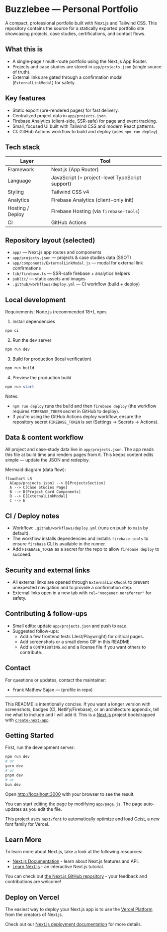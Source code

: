 # Buzzlebee — Personal Portfolio

A compact, professional portfolio built with Next.js and Tailwind CSS. This repository contains the source for a statically exported portfolio site showcasing projects, case studies, certifications, and contact flows.

## What this is
- A single-page / multi-route portfolio using the Next.js App Router.
- Projects and case studies are stored in `app/projects.json` (single source of truth).
- External links are gated through a confirmation modal (`ExternalLinkModal`) for safety.

## Key features
- Static export (pre-rendered pages) for fast delivery.
- Centralized project data in `app/projects.json`.
- Firebase Analytics (client-side, SSR-safe) for page and event tracking.
- Small, focused UI built with Tailwind CSS and modern React patterns.
- CI: GitHub Actions workflow to build and deploy (uses `npm run deploy`).

## Tech stack
| Layer | Tool |
|---|---|
| Framework | Next.js (App Router) |
| Language | JavaScript (+ project-level TypeScript support) |
| Styling | Tailwind CSS v4 |
| Analytics | Firebase Analytics (client-only init) |
| Hosting / Deploy | Firebase Hosting (via `firebase-tools`) |
| CI | GitHub Actions |

## Repository layout (selected)
- `app/` — Next.js app routes and components
- `app/projects.json` — projects & case studies data (SSOT)
- `app/components/ExternalLinkModal.js` — modal for external link confirmations
- `lib/firebase.ts` — SSR-safe firebase + analytics helpers
- `public/` — static assets and images
- `.github/workflows/deploy.yml` — CI workflow (build + deploy)

## Local development
Requirements: Node.js (recommended 18+), npm.

1. Install dependencies

```powershell
npm ci
```

2. Run the dev server

```powershell
npm run dev
```

3. Build for production (local verification)

```powershell
npm run build
```

4. Preview the production build

```powershell
npm run start
```

Notes:
- `npm run deploy` runs the build and then `firebase deploy` (the workflow requires `FIREBASE_TOKEN` secret in GitHub to deploy).
- If you're using the GitHub Actions deploy workflow, ensure the repository secret `FIREBASE_TOKEN` is set (Settings → Secrets → Actions).

## Data & content workflow
All project and case-study data live in `app/projects.json`. The app reads this file at build time and renders pages from it. This keeps content edits simple — update the JSON and redeploy.

Mermaid diagram (data flow):

```mermaid
flowchart LR
  A[app/projects.json] --> B[ProjectsSection]
  A --> C[Case Studies Page]
  B --> D[Project Card Components]
  D --> E[ExternalLinkModal]
  C --> E
```

## CI / Deploy notes
- Workflow: `.github/workflows/deploy.yml` (runs on push to `main` by default).
- The workflow installs dependencies and installs `firebase-tools` to ensure `firebase` CLI is available in the runner.
- Add `FIREBASE_TOKEN` as a secret for the repo to allow `firebase deploy` to succeed.

## Security and external links
- All external links are opened through `ExternalLinkModal` to prevent unexpected navigation and to provide a confirmation step.
- External links open in a new tab with `rel="noopener noreferrer"` for safety.

## Contributing & follow-ups
- Small edits: update `app/projects.json` and push to `main`.
- Suggested follow-ups:
  - Add a few frontend tests (Jest/Playwright) for critical pages.
  - Add screenshots or a small demo GIF in this README.
  - Add a `CONTRIBUTING.md` and a license file if you want others to contribute.

## Contact
For questions or updates, contact the maintainer:

- Frank Mathew Sajan — (profile in repo)

---
This README is intentionally concise. If you want a longer version with screenshots, badges (CI, Netlify/Firebase), or an architecture appendix, tell me what to include and I will add it.
This is a [Next.js](https://nextjs.org) project bootstrapped with [`create-next-app`](https://github.com/vercel/next.js/tree/canary/packages/create-next-app).

## Getting Started

First, run the development server:

```bash
npm run dev
# or
yarn dev
# or
pnpm dev
# or
bun dev
```

Open [http://localhost:3000](http://localhost:3000) with your browser to see the result.

You can start editing the page by modifying `app/page.js`. The page auto-updates as you edit the file.

This project uses [`next/font`](https://nextjs.org/docs/app/building-your-application/optimizing/fonts) to automatically optimize and load [Geist](https://vercel.com/font), a new font family for Vercel.

## Learn More

To learn more about Next.js, take a look at the following resources:

- [Next.js Documentation](https://nextjs.org/docs) - learn about Next.js features and API.
- [Learn Next.js](https://nextjs.org/learn) - an interactive Next.js tutorial.

You can check out [the Next.js GitHub repository](https://github.com/vercel/next.js) - your feedback and contributions are welcome!

## Deploy on Vercel

The easiest way to deploy your Next.js app is to use the [Vercel Platform](https://vercel.com/new?utm_medium=default-template&filter=next.js&utm_source=create-next-app&utm_campaign=create-next-app-readme) from the creators of Next.js.

Check out our [Next.js deployment documentation](https://nextjs.org/docs/app/building-your-application/deploying) for more details.
